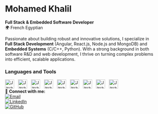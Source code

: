 # Mohamed Khalil  
**Full Stack & Embedded Software Developer**  
🌍 French Egyptian  

Passionate about building robust and innovative solutions, I specialize in **Full Stack Development** (Angular, React.js, Node.js and MongoDB) and **Embedded Systems** (C/C++, Python). With a strong background in both software R&D and web development, I thrive on turning complex problems into efficient, scalable applications.  

### Languages and Tools

<img align="left" alt="Java" width="30px" style="padding-right:10px;" src="https://cdn.jsdelivr.net/gh/devicons/devicon/icons/typescript/typescript-plain.svg" />
<img align="left" alt="Java" width="30px" style="padding-right:10px;" src="https://cdn.jsdelivr.net/gh/devicons/devicon/icons/angularjs/angularjs-plain.svg" />
<img align="left" alt="Java" width="30px" style="padding-right:10px;" src="https://cdn.jsdelivr.net/gh/devicons/devicon/icons/git/git-original.svg" />
<img align="left" alt="Java" width="30px" style="padding-right:10px;" src="https://cdn.jsdelivr.net/gh/devicons/devicon/icons/linux/linux-original.svg" />
<img align="left" alt="Java" width="30px" style="padding-right:10px;" src="https://cdn.jsdelivr.net/gh/devicons/devicon/icons/css3/css3-plain.svg"/>
<img align="left" alt="Java" width="30px" style="padding-right:10px;" src="https://cdn.jsdelivr.net/gh/devicons/devicon/icons/javascript/javascript-plain.svg" />
<img align="left" alt="Java" width="30px" style="padding-right:10px;" src="https://cdn.jsdelivr.net/gh/devicons/devicon/icons/react/react-original.svg" />
<img align="left" alt="Java" width="30px" style="padding-right:10px;" src="https://cdn.jsdelivr.net/gh/devicons/devicon/icons/nodejs/nodejs-original.svg" />
<img align="left" alt="Java" width="30px" style="padding-right:10px;" src="https://cdn.jsdelivr.net/gh/devicons/devicon/icons/python/python-plain.svg" />
<br />

🔗 **Connect with me:**  
[![Email](https://img.shields.io/badge/Email-mohamed.khalil.ucbl@gmail.com-blue?style=flat&logo=gmail)](mailto:mohamed.khalil.ucbl@gmail.com)  
[![LinkedIn](https://img.shields.io/badge/LinkedIn-Profile-informational?style=flat&logo=linkedin)](YOUR_LINKEDIN_URL)  
[![GitHub](https://img.shields.io/badge/GitHub-Profile-black?style=flat&logo=github)](YOUR_GITHUB_URL)  
